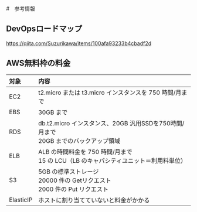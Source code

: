 #　参考情報

## DevOpsロードマップ
https://qiita.com/Suzurikawa/items/100afa93233b4cbadf2d  

## AWS無料枠の料金

|対象 | 内容 |
| :--- |:---|
| EC2 |  t2.micro または t3.micro インスタンスを 750 時間/月まで
| EBS |  30GB まで
| RDS | db.t2.micro インスタンス、20GB 汎用SSDを750時間/月まで <br>20GB までのバックアップ領域
| ELB | ALB の時間料金を 750 時間/月まで <br>15 の LCU（LB のキャパシティユニット＝利用料単位）
| S3 | 5GB の標準ストレージ<br>20000 件の Getリクエスト <br>2000 件の Put リクエスト
| ElasticIP |ホストに割り当てていないと料金がかかる |
